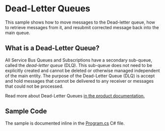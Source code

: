 # Dead-Letter Queues

This sample shows how to move messages to the Dead-letter queue, how to retrieve messages from it, and resubmit corrected message back into the main queue.

## What is a Dead-Letter Queue?

All Service Bus Queues and Subscriptions have a secondary sub-queue, called the *dead-letter queue* (DLQ). This sub-queue does not need to be explicitly 
created and cannot be deleted or otherwise managed independent of the main entity. The purpose of the Dead-Letter Queue (DLQ) is accept and hold messages 
that cannot be delivered to any receiver or messages that could not be processed. 

Read more about Dead-Letter Queues [in the product documentation.](https://docs.microsoft.com/en-us/azure/service-bus-messaging/service-bus-dead-letter-queues)

## Sample Code 

The sample is documented inline in the [Program.cs](Program.cs) C# file.